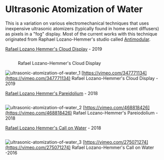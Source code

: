 # Ultrasonic Atomization of Water

This is a variation on various electromechanical techniques that uses inexpensive ultrasonic atomizers (typically found in home scent diffusers) as pixels in a "fog" display. Most of the current works with this technique originated from Raphael Lozano-Hemmer's studio called [Antimodular](https://www.antimodular.com).



[Rafael Lozano Hemmer's Cloud Display](https://www.lozano-hemmer.com/cloud\_display.php) - 2019

<figure><img src="../../.gitbook/assets/68747470733a2f2f7777772e6c6f7a616e6f2d68656d6d65722e636f6d2f696d6167655f736574732f636c6f75645f646973706c61792f6d616e636865737465725f323031392f636c6f75645f646973706c61795f6d616e636865737465725f323031395f6d795f35303541363738342e6a7067-1 (1).jpeg" alt=""><figcaption><p>Rafael Lozano-Hemmer's Cloud Display</p></figcaption></figure>

![ultrasonic-atomization-of-water_1](../../video_embed_images/ultrasonic-atomization-of-water_1.jpg) [https://vimeo.com/347771134](https://vimeo.com/347771134)
Rafael Lozano-Hemmer's Cloud Display - 2019


[Rafael Lozano Hemmer's Pareidolium](https://www.lozano-hemmer.com/pareidolium.php) - 2018

<figure><img src="../../.gitbook/assets/68747470733a2f2f7777772e6c6f7a616e6f2d68656d6d65722e636f6d2f696d6167655f736574732f7061726569646f6c69756d2f73656f756c5f323031382f7061726569646f6c69756d5f73656f756c5f323031385f6d6c5f3030322e6a7067-1.jpeg" alt=""><figcaption></figcaption></figure>

![ultrasonic-atomization-of-water_2](../../video_embed_images/ultrasonic-atomization-of-water_2.jpg) [https://vimeo.com/468818426](https://vimeo.com/468818426)
Rafael Lozano-Hemmer's Pareiodolium - 2018




[Rafael Lozano Hemmer's Call on Water](https://www.lozano-hemmer.com/call\_on\_water.php) - 2018

<figure><img src="../../.gitbook/assets/68747470733a2f2f7777772e6c6f7a616e6f2d68656d6d65722e636f6d2f696d6167655f736574732f63616c6c5f6f6e5f77617465722f626173656c5f323031362f63616c6c5f6f6e5f77617465725f626173656c5f323031365f66775f3030352e6a7067-1.jpeg" alt=""><figcaption></figcaption></figure>

![ultrasonic-atomization-of-water_3](../../video_embed_images/ultrasonic-atomization-of-water_3.jpg) [https://vimeo.com/275071274](https://vimeo.com/275071274)
Rafael Lozano-Hemmer's Call on Water -2016


